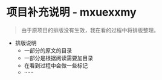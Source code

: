 # 项目补充说明 - mxuexxmy

> 由于原项目的排版没有生效，我在看的过程中将排版整理。

* 排版说明
  * 一部分的原文的目录
  * 一部分是根据阅读需要加目录
  * 在看到过程中会做一些标记
  * ······